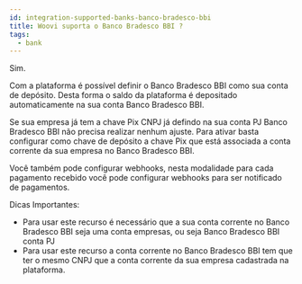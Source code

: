 ```yaml
---
id: integration-supported-banks-banco-bradesco-bbi
title: Woovi suporta o Banco Bradesco BBI ?
tags:
  - bank
---
```


Sim.

Com a plataforma é possível definir o Banco Bradesco BBI como sua conta de depósito. Desta forma o saldo da plataforma é depositado automaticamente na sua conta Banco Bradesco BBI.

Se sua empresa já tem a chave Pix CNPJ já defindo na sua conta PJ Banco Bradesco BBI não precisa realizar nenhum ajuste. Para ativar basta configurar como chave de depósito a chave Pix que está associada a conta corrente da sua empresa no Banco Bradesco BBI.

Você também pode configurar webhooks, nesta modalidade para cada pagamento recebido você pode configurar webhooks para ser notificado de pagamentos.

Dicas Importantes:

- Para usar este recurso é necessário que a sua conta corrente no Banco Bradesco BBI seja uma conta empresas, ou seja Banco Bradesco BBI conta PJ
- Para usar este recurso a conta corrente no Banco Bradesco BBI tem que ter o mesmo CNPJ que a conta corrente da sua empresa cadastrada na plataforma.
